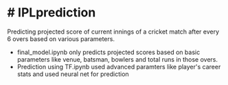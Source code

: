 # # IPLprediction
Predicting projected score of current innings of a cricket match after every 6 overs based on various parameters.
- final_model.ipynb only predicts projected scores based on basic parameters like venue, batsman, bowlers and total runs in those overs.
- Prediction using TF.ipynb used advanced paramters like player's career stats and used neural net for prediction
